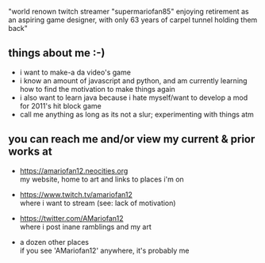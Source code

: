 "world renown twitch streamer "supermariofan85" enjoying retirement as an aspiring game designer, with only 63 years of carpel tunnel holding them back"

things about me :-)
-
- i want to make-a da video's game
- i know an amount of javascript and python, and am currently learning how to find the motivation to make things again
- i also want to learn java because i hate myself/want to develop a mod for 2011's hit block game
- call me anything as long as its not a slur; experimenting with things atm

you can reach me and/or view my current & prior works at
-
- https://amariofan12.neocities.org \
  my website, home to art and links to places i'm on

- https://www.twitch.tv/amariofan12 \
  where i want to stream (see: lack of motivation)

- https://twitter.com/AMariofan12 \
  where i post inane ramblings and my art
  

- a dozen other places\
  if you see 'AMariofan12' anywhere, it's probably me
  
